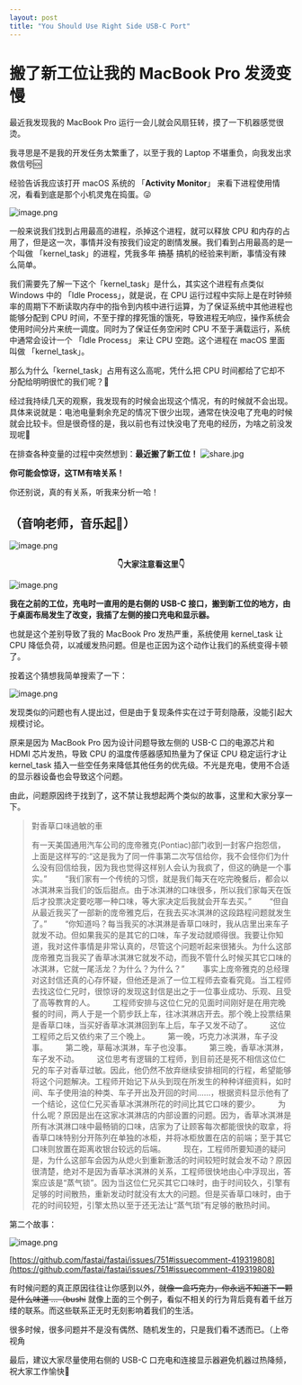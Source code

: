 ```yaml
---
layout: post
title: "You Should Use Right Side USB-C Port"
---
```


# 搬了新工位让我的 MacBook Pro 发烫变慢

最近我发现我的 MacBook Pro 运行一会儿就会风扇狂转，摸了一下机器感觉很烫。


我寻思是不是我的开发任务太繁重了，以至于我的 Laptop 不堪重负，向我发出求救信号🆘


经验告诉我应该打开 macOS 系统的 「**Activity Monitor**」 来看下进程使用情况，看看到底是那个小机灵鬼在捣蛋。😜


![image.png](/img/activity-monitor-kernel-task.png)


一般来说我们找到占用最高的进程，杀掉这个进程，就可以释放 CPU 和内存的占用了，但是这一次，事情并没有按我们设定的剧情发展。我们看到占用最高的是一个叫做 「kernel_task」的进程，凭我多年 ~~搞基~~ 搞机的经验来判断，事情没有辣么简单。


我们需要先了解一下这个「kernel_task」是什么，其实这个进程有点类似 Windows 中的 「Idle Process」，就是说，在 CPU 运行过程中实际上是在时钟频率的周期下不断读取内存中的指令到内核中进行运算，为了保证系统中其他进程也能够分配到 CPU 时间，不至于撑的撑死饿的饿死，导致进程无响应，操作系统会使用时间分片来统一调度。同时为了保证任务空闲时 CPU 不至于满载运行，系统中通常会设计一个 「Idle Process」 来让 CPU 空跑。这个进程在 macOS 里面叫做 「kernel_task」。

那么为什么「kernel_task」占用有这么高呢，凭什么把 CPU 时间都给了它却不分配给明明很忙的我们呢？🤔

经过我持续几天的观察，我发现有的时候会出现这个情况，有的时候就不会出现。具体来说就是：电池电量剩余充足的情况下很少出现，通常在快没电了充电的时候就会比较卡。但是很奇怪的是，我以前也有过快没电了充电的经历，为啥之前没发现呢🤔


在排查各种变量的过程中突然想到：**最近搬了新工位！**
![share.jpg](/img/desktop-photo.jpeg)

<b>你可能会惊讶，这TM有啥关系！</b>

<p>你还别说，真的有关系，听我来分析一哈！</p>

（音响老师，音乐起🎵）
-

![image.png](/img/conan.png)

<center>
<b>👇大家注意看这里👇</b>
</center>

![image.png](/img/desktop-the-point.png)


**我在之前的工位，充电时一直用的是右侧的 USB-C 接口，搬到新工位的地方，由于桌面布局发生了改变，我插了左侧的接口充电和显示器。**


也就是这个差别导致了我的 MacBook Pro 发热严重，系统使用 kernel_task 让 CPU 降低负荷，以减缓发热问题。但是也正因为这个动作让我们的系统变得卡顿了。


按着这个猜想我简单搜索了一下：


![image.png](/img/should-not-use-left-side-usbc.png)


发现类似的问题也有人提出过，但是由于复现条件实在过于苛刻隐蔽，没能引起大规模讨论。


原来是因为 MacBook Pro 因为设计问题导致左侧的 USB-C 口的电源芯片和 HDMI 芯片发热，导致 CPU 的温度传感器感知热量为了保证 CPU 稳定运行才让 kernel_task 插入一些空任务来降低其他任务的优先级。不光是充电，使用不合适的显示器设备也会导致这个问题。


由此，问题原因终于找到了，这不禁让我想起两个类似的故事，这里和大家分享一下。


> 對香草口味過敏的車
> 
> 有一天美国通用汽车公司的庞帝雅克(Pontiac)部门收到一封客户抱怨信，上面是这样写的∶“这是我为了同一件事第二次写信给你，我不会怪你们为什么没有回信给我，因为我也觉得这样别人会认为我疯了，但这的确是一个事实。”
> 　　“我们家有一个传统的习惯，就是我们每天在吃完晚餐后，都会以冰淇淋来当我们的饭后甜点。由于冰淇淋的口味很多，所以我们家每天在饭后才投票决定要吃哪一种口味，等大家决定后我就会开车去买。”
> 　　“但自从最近我买了一部新的庞帝雅克后，在我去买冰淇淋的这段路程问题就发生了。”
> 　　“你知道吗？每当我买的冰淇淋是香草口味时，我从店里出来车子就发不动。但如果我买的是其它的口味，车子发动就顺得很。我要让你知道，我对这件事情是非常认真的，尽管这个问题听起来很猪头。为什么这部庞帝雅克当我买了香草冰淇淋它就发不动，而我不管什么时候买其它口味的冰淇淋，它就一尾活龙？为什么？为什么？”
> 　　事实上庞帝雅克的总经理对这封信还真的心存怀疑，但他还是派了一位工程师去查看究竟。当工程师去找这位仁兄时，很惊讶的发现这封信是出之于一位事业成功、乐观、且受了高等教育的人。
> 　　工程师安排与这位仁兄的见面时间刚好是在用完晚餐的时间，两人于是一个箭步跃上车，往冰淇淋店开去。那个晚上投票结果是香草口味，当买好香草冰淇淋回到车上后，车子又发不动了。
> 　　这位工程师之后又依约来了三个晚上。
> 　　第一晚，巧克力冰淇淋，车子没事。
> 　　第二晚，草莓冰淇淋，车子也没事。
> 　　第三晚，香草冰淇淋，车子发不动。
> 　　这位思考有逻辑的工程师，到目前还是死不相信这位仁兄的车子对香草过敏。因此，他仍然不放弃继续安排相同的行程，希望能够将这个问题解决。工程师开始记下从头到现在所发生的种种详细资料，如时间、车子使用油的种类、车子开出及开回的时间……，根据资料显示他有了一个结论，这位仁兄买香草冰淇淋所花的时间比其它口味的要少。
> 　　为什么呢？原因是出在这家冰淇淋店的内部设置的问题。因为，香草冰淇淋是所有冰淇淋口味中最畅销的口味，店家为了让顾客每次都能很快的取拿，将香草口味特别分开陈列在单独的冰柜，并将冰柜放置在店的前端；至于其它口味则放置在距离收银台较远的后端。
> 　　现在，工程师所要知道的疑问是，为什么这部车会因为从熄火到重新激活的时间较短时就会发不动？原因很清楚，绝对不是因为香草冰淇淋的关系，工程师很快地由心中浮现出，答案应该是“蒸气锁”。因为当这位仁兄买其它口味时，由于时间较久，引擎有足够的时间散热，重新发动时就没有太大的问题。但是买香草口味时，由于花的时间较短，引擎太热以至于还无法让“蒸气琐”有足够的散热时间。


第二个故事：

![image.png](/img/github-fastai-bug-pdd.png)

[https://github.com/fastai/fastai/issues/751#issuecomment-419319808](https://github.com/fastai/fastai/issues/751#issuecomment-419319808)


有时候问题的真正原因往往让你感到以外，~~就像一盒巧克力，你永远不知道下一颗是什么味道 ...（bushi~~ 就像上面的三个例子，看似不相关的行为背后竟有着千丝万缕的联系。而这些联系正无时无刻影响着我们的生活。

很多时候，很多问题并不是没有偶然、随机发生的，只是我们看不透而已。（上帝视角

最后，建议大家尽量使用右侧的 USB-C 口充电和连接显示器避免机器过热降频，祝大家工作愉快🎉
